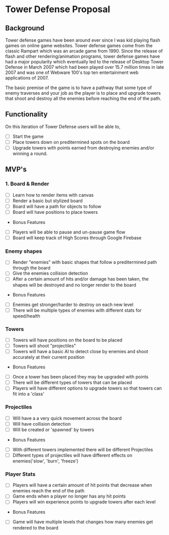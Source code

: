 # Tower Defense Proposal

## Background

Tower defense games have been around ever since I was kid playing flash games on online game websites. Tower defense games come from the classic Rampart which was an arcade game from 1990. Since the release of flash and other rendering/animation programs, tower defense games have had a major popularity which eventually led to the release of Desktop Tower Defense in March 2007 which had been played over 15.7 million times in late 2007 and was one of Webware 100's top ten entertainment web applications of 2007.

The basic premise of the game is to have a pathway that some type of enemy traverses and your job as the player is to place and upgrade towers that shoot and destroy all the enemies before reaching the end of the path.

## Functionality

On this iteration of Tower Defense users will be able to, 

- [ ] Start the game
- [ ] Place towers down on preditermined spots on the board
- [ ] Upgrade towers with points earned from destroying enemies and/or winning a round.

## MVP's
### 1. Board & Render
- [ ] Learn how to render items with canvas
- [ ] Render a basic but stylized board
- [ ] Board will have a path for objects to follow
- [ ] Board will have positions to place towers
* Bonus Features
- [ ] Players will be able to pause and un-pause game flow
- [ ] Board will keep track of High Scores through Google Firebase

### Enemy shapes
- [ ] Render "enemies" with basic shapes that follow a preditermined path through the board
- [ ] Give the enemies collision detection
- [ ] After a certain amount of hits and/or damage has been taken, the shapes will be destroyed and no longer render to the board
* Bonus Features
- [ ] Enemies get stronger/harder to destroy on each new level
- [ ] There will be multiple types of enemies with different stats for speed/health

### Towers
- [ ] Towers will have positions on the board to be placed
- [ ] Towers will shoot "projectiles" 
- [ ] Towers will have a basic AI to detect close by enemies and shoot accurately at their current position
* Bonus Features
- [ ] Once a tower has been placed they may be upgraded with points
- [ ] There will be different types of towers that can be placed
- [ ] Players will have different options to upgrade towers so that towers can fit into a 'class'

### Projectiles
- [ ] Will have a a very quick movement across the board
- [ ] Will have collision detection
- [ ] Will be created or 'spawned' by towers
* Bonus Features
- [ ] With different towers implemented there will be different Projectiles
- [ ] Different types of projectiles will have different effects on enemies('slow', 'burn', 'freeze')

### Player Stats
- [ ] Players will have a certain amount of hit points that decrease when enemies reach the end of the path
- [ ] Game ends when a player no longer has any hit points
- [ ] Players will win experience points to upgrade towers after each level
* Bonus Features
- [ ] Game will have multiple levels that changes how many enemies get rendered to the board